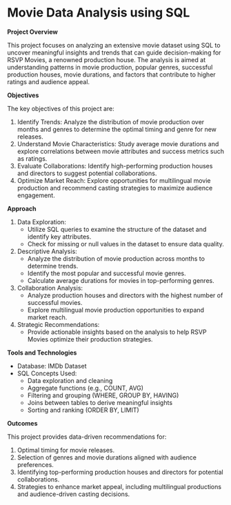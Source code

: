 # Movie Data Analysis using SQL

**Project Overview**

This project focuses on analyzing an extensive movie dataset using SQL to uncover meaningful insights and trends that can guide decision-making for RSVP Movies, a renowned production house. The analysis is aimed at understanding patterns in movie production, popular genres, successful production houses, movie durations, and factors that contribute to higher ratings and audience appeal.

**Objectives**

The key objectives of this project are:
1. Identify Trends: Analyze the distribution of movie production over months and genres to determine the optimal timing and genre for new releases.
2. Understand Movie Characteristics: Study average movie durations and explore correlations between movie attributes and success metrics such as ratings.
3. Evaluate Collaborations: Identify high-performing production houses and directors to suggest potential collaborations.
4. Optimize Market Reach: Explore opportunities for multilingual movie production and recommend casting strategies to maximize audience engagement.

**Approach**

1. Data Exploration:
    * Utilize SQL queries to examine the structure of the dataset and identify key attributes.
    * Check for missing or null values in the dataset to ensure data quality.
2. Descriptive Analysis:
    * Analyze the distribution of movie production across months to determine trends.
    * Identify the most popular and successful movie genres.
    * Calculate average durations for movies in top-performing genres.
3. Collaboration Analysis:
    * Analyze production houses and directors with the highest number of successful movies.
    * Explore multilingual movie production opportunities to expand market reach.
4. Strategic Recommendations:
    * Provide actionable insights based on the analysis to help RSVP Movies optimize their production strategies.

**Tools and Technologies**

* Database: IMDb Dataset
* SQL Concepts Used:
    * Data exploration and cleaning
    * Aggregate functions (e.g., COUNT, AVG)
    * Filtering and grouping (WHERE, GROUP BY, HAVING)
    * Joins between tables to derive meaningful insights
    * Sorting and ranking (ORDER BY, LIMIT)

**Outcomes**

This project provides data-driven recommendations for:
1. Optimal timing for movie releases.
2. Selection of genres and movie durations aligned with audience preferences.
3. Identifying top-performing production houses and directors for potential collaborations.
4. Strategies to enhance market appeal, including multilingual productions and audience-driven casting decisions.
